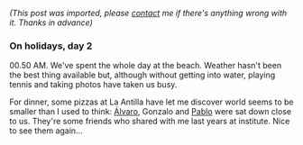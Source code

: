 *(This post was imported, please [contact](/#/contact) me if there's anything wrong with it. Thanks in advance)*

<div class="entry-body">
<h3>On holidays, day 2</h3>
<p>
	00.50 AM. We've spent the whole day at the beach. Weather hasn't been the best thing available but, although without getting into water, playing tennis and taking photos have taken us busy.
</p>
<p>
	For dinner, some pizzas at La Antilla have let me discover world seems to be smaller than I used to think: <a href="http://edhelnature.bitacoras.com/">&Aacute;lvaro</a>, Gonzalo and <a href="http://www.fearuth.net/">Pablo</a> were sat down close to us. They're some friends who shared with me last years at institute. Nice to see them again...
</p>
</div>
